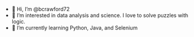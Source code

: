 - 👋 Hi, I’m @bcrawford72
- 👀 I’m interested in data analysis and science. I love to solve puzzles with logic.
- 🌱 I’m currently learning Python, Java, and Selenium


<!---
bcrawford72/bcrawford72 is a ✨ special ✨ repository because its `README.md` (this file) appears on your GitHub profile.
You can click the Preview link to take a look at your changes.
--->
